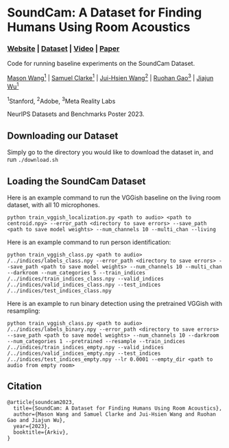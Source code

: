 # SoundCam: A Dataset for Finding Humans Using Room Acoustics

### [Website](https://sites.google.com/view/soundcam) | [Dataset](https://purl.stanford.edu/xq364hd5023) | [Video](https://www.youtube.com/watch?v=HAhJLgj8maI) | [Paper]()

Code for running baseline experiments on the SoundCam Dataset.

[Mason Wang<sup>1</sup>](https://www.linkedin.com/in/mason-wang-3b5288104/) | [Samuel Clarke<sup>1</sup>](https://samuelpclarke.com/) | [Jui-Hsien Wang<sup>2</sup>](http://juiwang.com/) | [Ruohan Gao<sup>3</sup>](https://ruohangao.github.io/) | [Jiajun Wu<sup>1</sup>](jiajunwu.com)

<sup>1</sup>Stanford, <sup>2</sup>Adobe, <sup>3</sup>Meta Reality Labs

NeurIPS Datasets and Benchmarks Poster 2023.

## Downloading our Dataset

Simply go to the directory you would like to download the dataset in, and run `./download.sh`

## Loading the SoundCam Dataset

Here is an example command to run the VGGish baseline on the living room dataset, with all 10 microphones.

```
python train_vggish_localization.py <path to audio> <path to centroid.npy> --error_path <directory to save errors> --save_path <path to save model weights> --num_channels 10 --multi_chan --living
```

Here is an example command to run person identification:

```
python train_vggish_class.py <path to audio> /../indices/labels_class.npy --error_path <directory to save errors> --save_path <path to save model weights> --num_channels 10 --multi_chan --darkroom --num_categories 5 --train_indices /../indices/train_indices_class.npy --valid_indices /../indices/valid_indices_class.npy --test_indices /../indices/test_indices_class.npy
```


Here is an example to run binary detection using the pretrained VGGish with resampling:

```
python train_vggish_class.py <path to audio> /../indices/labels_binary.npy --error_path <directory to save errors> --save_path <path to save model weights> --num_channels 10 --darkroom --num_categories 1 --pretrained --resample --train_indices  /../indices/train_indices_empty.npy --valid_indices /../indices/valid_indices_empty.npy --test_indices /../indices/test_indices_empty.npy --lr 0.0001 --empty_dir <path to audio from empty room>
```

## Citation
```
@article{soundcam2023,
  title={SoundCam: A Dataset for Finding Humans Using Room Acoustics},
  author={Mason Wang and Samuel Clarke and Jui-Hsien Wang and Ruohan Gao and Jiajun Wu},
  year={2023},
  booktitle={Arkiv},
}
```
